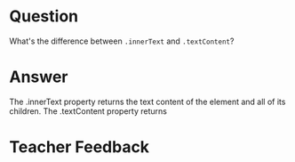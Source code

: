 # Question

What's the difference between `.innerText` and `.textContent`?

# Answer

The .innerText property returns the text content of the element and all of its children. The .textContent property returns

# Teacher Feedback
